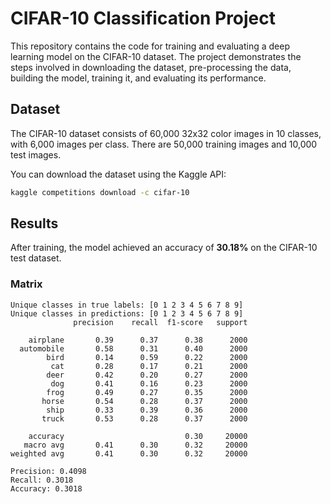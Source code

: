 # CIFAR-10 Classification Project

This repository contains the code for training and evaluating a deep learning model on the CIFAR-10 dataset. The project demonstrates the steps involved in downloading the dataset, pre-processing the data, building the model, training it, and evaluating its performance.

## Dataset

The CIFAR-10 dataset consists of 60,000 32x32 color images in 10 classes, with 6,000 images per class. There are 50,000 training images and 10,000 test images. 

You can download the dataset using the Kaggle API:

```bash
kaggle competitions download -c cifar-10
```
## Results

After training, the model achieved an accuracy of **30.18%** on the CIFAR-10 test dataset. 

### Matrix

```plaintext
Unique classes in true labels: [0 1 2 3 4 5 6 7 8 9]
Unique classes in predictions: [0 1 2 3 4 5 6 7 8 9]
              precision    recall  f1-score   support

    airplane       0.39      0.37      0.38      2000
  automobile       0.58      0.31      0.40      2000
        bird       0.14      0.59      0.22      2000
         cat       0.28      0.17      0.21      2000
        deer       0.42      0.20      0.27      2000
         dog       0.41      0.16      0.23      2000
        frog       0.49      0.27      0.35      2000
       horse       0.54      0.28      0.37      2000
        ship       0.33      0.39      0.36      2000
       truck       0.53      0.28      0.37      2000

    accuracy                           0.30     20000
   macro avg       0.41      0.30      0.32     20000
weighted avg       0.41      0.30      0.32     20000

Precision: 0.4098
Recall: 0.3018
Accuracy: 0.3018
